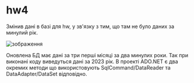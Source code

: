 # hw4
Змінив дані в базі для hw, у зв'язку з тим, що там не було даних за минулий рік.

![зображення](https://user-images.githubusercontent.com/85517476/236683041-06751635-bb7b-4513-bbed-87a93d64a969.png)

Оновлена БД має дані за три перші місяці за два минулих роки. Так при виконані коду виведуться дані за 2023 рік.
В проекті ADO.NET є два окремих методи що використовують SqlCommand/DataReader та DataAdapter/DataSet відповідно.
